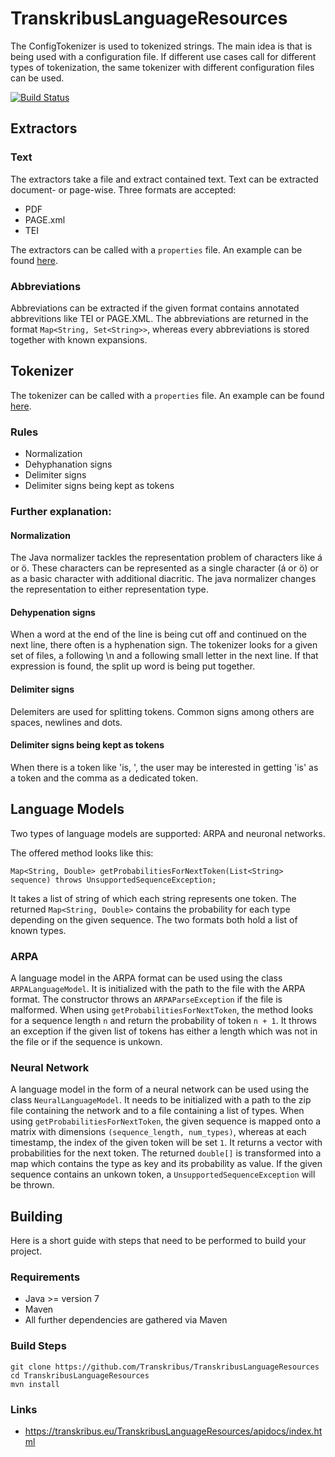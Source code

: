 # TranskribusLanguageResources

The ConfigTokenizer is used to tokenized strings. The main idea is that is being used with a configuration file. If different use cases call for different types of tokenization, the same tokenizer with different configuration files can be used.

[![Build Status](http://dbis-halvar.uibk.ac.at/jenkins/buildStatus/icon?job=TranskribusLanguageResources)](http://dbis-halvar.uibk.ac.at/jenkins/job/TranskribusLanguageResources)

## Extractors

### Text
The extractors take a file and extract contained text. Text can be extracted document- or page-wise. Three formats are accepted:
* PDF
* PAGE.xml
* TEI

The extractors can be called with a `properties` file. An example can be found [here](https://github.com/Transkribus/TranskribusLanguageResources/blob/master/src/test/resources/extractor_config.properties).

### Abbreviations

Abbreviations can be extracted if the given format contains annotated abbrevitions like TEI or PAGE.XML. The abbreviations are returned in the format `Map<String, Set<String>>`, whereas every abbreviations is stored together with known expansions.

## Tokenizer

The tokenizer can be called with a `properties` file. An example can be found [here](https://github.com/Transkribus/TranskribusLanguageResources/blob/master/src/test/resources/tokenizer_config.properties).

### Rules
* Normalization 
* Dehyphanation signs 
* Delimiter signs 
* Delimiter signs being kept as tokens

### Further explanation:
#### Normalization
The Java normalizer tackles the representation problem of characters like á or ö. These characters can be represented as a single character (á or ö) or as a basic character with additional diacritic. The java normalizer changes the representation to either representation type.
#### Dehypenation signs
When a word at the end of the line is being cut off and continued on the next line, there often is a hyphenation sign. The tokenizer looks for a given set of files, a following \n and a following small letter in the next line. If that expression is found, the split up word is being put together.
#### Delimiter signs
Delemiters are used for splitting tokens. Common signs among others are spaces, newlines and dots.
#### Delimiter signs being kept as tokens
When there is a token like 'is, ', the user may be interested in getting 'is' as a token and the comma as a dedicated token.

## Language Models

Two types of language models are supported: ARPA and neuronal networks.

The offered method looks like this:

    Map<String, Double> getProbabilitiesForNextToken(List<String> sequence) throws UnsupportedSequenceException;

It takes a list of string of which each string represents one token. The returned `Map<String, Double>` contains the probability for each type depending on the given sequence. The two formats both hold a list of known types.


### ARPA

A language model in the ARPA format can be used using the class `ARPALanguageModel`. It is initialized with the path to the file with the ARPA format. The constructor throws an `ARPAParseException` if the file is malformed. When using `getProbabilitiesForNextToken`, the method looks for a sequence length `n` and return the probability of token `n + 1`. It throws an exception if the given list of tokens has either a length which was not in the file or if the sequence is unkown.


### Neural Network

A language model in the form of a neural network can be used using the class `NeuralLanguageModel`. It needs to be initialized with a path to the zip file containing the network and to a file containing a list of types. When using `getProbabilitiesForNextToken`, the given sequence is mapped onto a matrix with dimensions `(sequence_length, num_types)`, whereas at each timestamp, the index of the given token will be set `1`. It returns a vector with probabilities for the next token. The returned `double[]` is transformed into a map which contains the type as key and its probability as value. If the given sequence contains an unkown token, a `UnsupportedSequenceException` will be thrown.

## Building
Here is a short guide with steps that need to be performed
to build your project.

### Requirements
- Java >= version 7
- Maven
- All further dependencies are gathered via Maven

### Build Steps
```
git clone https://github.com/Transkribus/TranskribusLanguageResources
cd TranskribusLanguageResources
mvn install
```

### Links
- https://transkribus.eu/TranskribusLanguageResources/apidocs/index.html
